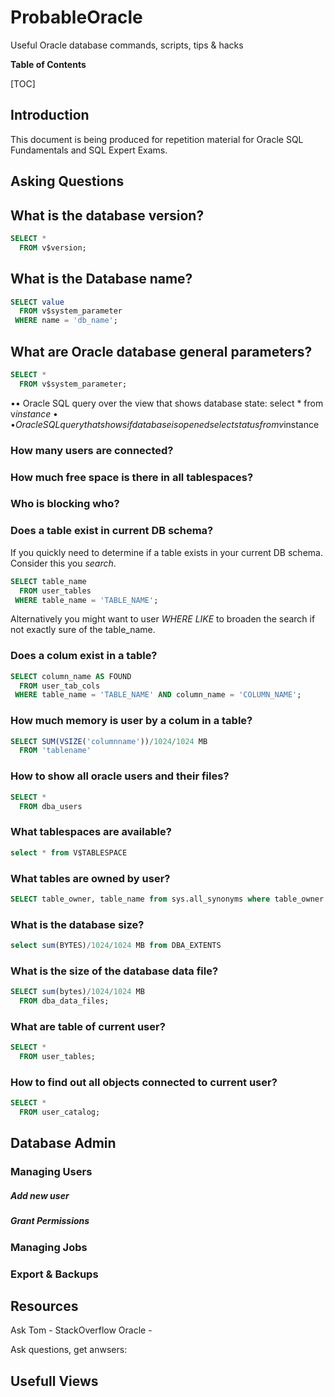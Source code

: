 # ProbableOracle
Useful Oracle database commands, scripts, tips &amp; hacks

**Table of Contents**

[TOC]

## Introduction
This document is being produced for repetition material for Oracle SQL Fundamentals and SQL Expert Exams. 

## Asking Questions

What is the database version? 
-----------------------------

```sql
SELECT *
  FROM v$version;
```
 
What is the Database name? 
--------------------------
```sql
SELECT value 
  FROM v$system_parameter 
 WHERE name = 'db_name';
```

What are Oracle database general parameters?
--------------------------------------------
```sql
SELECT * 
  FROM v$system_parameter;
  ```

•• Oracle SQL query over the view that shows database state:
select * from v$instance
•• Oracle SQL query that shows if database is opened
select status from v$instance



### How many users are connected? 
### How much free space is there in all tablespaces? 
### Who is blocking who? 
### Does a table exist in current DB schema? 
If you quickly need to determine if a table exists in your current DB schema. Consider this you *search*.

```sql
SELECT table_name
  FROM user_tables
 WHERE table_name = 'TABLE_NAME';
  ```

Alternatively you might want to user *WHERE LIKE* to broaden the search if not exactly sure of the table_name. 
### Does a colum exist in a table?
```sql
SELECT column_name AS FOUND
  FROM user_tab_cols
 WHERE table_name = 'TABLE_NAME' AND column_name = 'COLUMN_NAME';
  ```
  
### How much memory is user by a colum in a table? 
```sql
SELECT SUM(VSIZE('columnname'))/1024/1024 MB 
  FROM 'tablename'
  ```



### How to show all oracle users and their files? 
```sql
SELECT * 
  FROM dba_users
```
### What tablespaces are available?
```sql
select * from V$TABLESPACE
```

### What tables are owned by user?
```sql
SELECT table_owner, table_name from sys.all_synonyms where table_owner like 'xxx'
```

### What is the database size?
```sql
select sum(BYTES)/1024/1024 MB from DBA_EXTENTS
```

### What is the size of the database data file? 
```sql
SELECT sum(bytes)/1024/1024 MB 
  FROM dba_data_files;
```

### What are table of current user? 
```sql
SELECT * 
  FROM user_tables;
```

### How to find out all objects connected to current user? 
```sql
SELECT * 
  FROM user_catalog;
```

## Database Admin
### Managing Users
##### Add new user
##### Grant Permissions 
##### 
### Managing Jobs
### Export & Backups 

## Resources 

Ask Tom - 
StackOverflow Oracle - 

Ask questions, get anwsers: 


## Usefull Views
